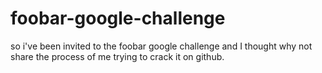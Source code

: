 # foobar-google-challenge

so i've been invited to the foobar google challenge and I thought why not share the process of me trying to crack it on github. 
